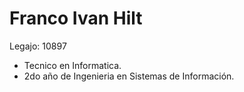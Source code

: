 # Franco Ivan Hilt
Legajo: 10897
* Tecnico en Informatica.
* 2do año de Ingenieria en Sistemas de Información.



